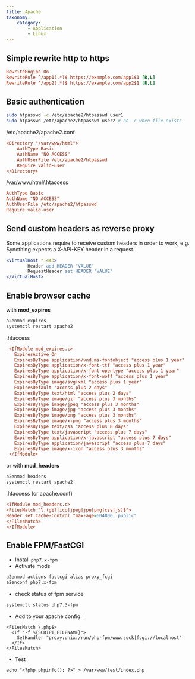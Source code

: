 ```yaml
---
title: Apache
taxonomy:
    category:
        - Application
        - Linux
---
```


## Simple rewrite http to https
```ini
RewriteEngine On
RewriteRule ^/app1(.*)$ https://example.com/app1$1 [R,L]
RewriteRule ^/app2(.*)$ https://example.com/app2$1 [R,L]
```

## Basic authentication
```bash
sudo htpasswd -c /etc/apache2/htpasswd user1
sudo htpasswd /etc/apache2/htpasswd user2 # no -c when file exists
```
/etc/apache2/apache2.conf
```ini
<Directory "/var/www/html">
    AuthType Basic
    AuthName "NO ACCESS"
    AuthUserFile /etc/apache2/htpasswd
    Require valid-user
</Directory>
```
/var/www/html/.htaccess
```ini
AuthType Basic
AuthName "NO ACCESS"
AuthUserFile /etc/apache2/htpasswd
Require valid-user
```

## Send custom headers as reverse proxy
Some applications require to receive custom headers in order to work, e.g. Syncthing expects a X-API-KEY header in a request.

```apache
<VirtualHost *:443>
        Header add HEADER "VALUE"
        RequestHeader set HEADER "VALUE"
</VirtualHost>
```

## Enable browser cache

with **mod_expires**

```bash
a2enmod expires
systemctl restart apache2
```

.htaccess
```ini
 <IfModule mod_expires.c>
   ExpiresActive On
   ExpiresByType application/vnd.ms-fontobject "access plus 1 year"
   ExpiresByType application/x-font-ttf "access plus 1 year"
   ExpiresByType application/x-font-opentype "access plus 1 year"
   ExpiresByType application/x-font-woff "access plus 1 year"
   ExpiresByType image/svg+xml "access plus 1 year"
   ExpiresDefault "access plus 2 days"
   ExpiresByType text/html "access plus 2 days"
   ExpiresByType image/gif "access plus 3 months"
   ExpiresByType image/jpeg "access plus 3 months"
   ExpiresByType image/jpg "access plus 3 months"
   ExpiresByType image/png "access plus 3 months"
   ExpiresByType image/x-png "access plus 3 months"
   ExpiresByType text/css "access plus 8 days" 
   ExpiresByType text/javascript "access plus 7 days"
   ExpiresByType application/x-javascript "access plus 7 days"
   ExpiresByType application/javascript "access plus 7 days"
   ExpiresByType image/x-icon "access plus 3 months"
 </IfModule>
```

or with **mod_headers**

```bash
a2enmod headers
systemctl restart apache2
```

.htaccess (or apache.conf)
```ini
<IfModule mod_headers.c>
<FilesMatch "\.(gif|ico|jpeg|jpe|png|css|js)$">
Header set Cache-Control "max-age=604800, public"
</FilesMatch>
</IfModule>
```
## Enable FPM/FastCGI 

- Install `php7.x-fpm`
- Activate mods
```sh
a2enmod actions fastcgi alias proxy_fcgi
a2enconf php7.x-fpm
```
- check status of fpm service
```sh
systemctl status php7.3-fpm
```
- Add to your apache config:
```
<FilesMatch \.php$>
  <If "-f %{SCRIPT_FILENAME}">
    SetHandler "proxy:unix:/run/php-fpm/www.sock|fcgi://localhost"
  </If>
</FilesMatch>
```
- Test
```
echo "<?php phpinfo(); ?>" > /var/www/test/index.php
```